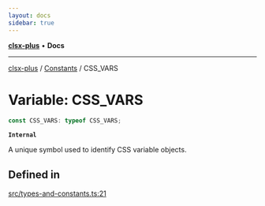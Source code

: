 ```yaml
---
layout: docs
sidebar: true
---
```


[**clsx-plus**](README.md) • **Docs**

---

[clsx-plus](README.md) / [Constants](Namespace.Constants.md) / CSS_VARS

# Variable: CSS_VARS

```ts
const CSS_VARS: typeof CSS_VARS;
```

**`Internal`**

A unique symbol used to identify CSS variable objects.

## Defined in

[src/types-and-constants.ts:21](https://github.com/HoodieCollin/clsx-plus/blob/6e1806c1d3df5a0086bcfb605a74045d54bc746a/src/types-and-constants.ts#L21)
